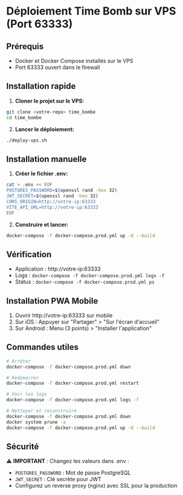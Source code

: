 # Déploiement Time Bomb sur VPS (Port 63333)

## Prérequis
- Docker et Docker Compose installés sur le VPS
- Port 63333 ouvert dans le firewall

## Installation rapide

1. **Cloner le projet sur le VPS:**
```bash
git clone <votre-repo> time_bombe
cd time_bombe
```

2. **Lancer le déploiement:**
```bash
./deploy-vps.sh
```

## Installation manuelle

1. **Créer le fichier .env:**
```bash
cat > .env << EOF
POSTGRES_PASSWORD=$(openssl rand -hex 32)
JWT_SECRET=$(openssl rand -hex 32)
CORS_ORIGIN=http://votre-ip:63333
VITE_API_URL=http://votre-ip:63333
EOF
```

2. **Construire et lancer:**
```bash
docker-compose -f docker-compose.prod.yml up -d --build
```

## Vérification

- Application : http://votre-ip:63333
- Logs : `docker-compose -f docker-compose.prod.yml logs -f`
- Status : `docker-compose -f docker-compose.prod.yml ps`

## Installation PWA Mobile

1. Ouvrir http://votre-ip:63333 sur mobile
2. Sur iOS : Appuyer sur "Partager" > "Sur l'écran d'accueil"
3. Sur Android : Menu (3 points) > "Installer l'application"

## Commandes utiles

```bash
# Arrêter
docker-compose -f docker-compose.prod.yml down

# Redémarrer
docker-compose -f docker-compose.prod.yml restart

# Voir les logs
docker-compose -f docker-compose.prod.yml logs -f

# Nettoyer et reconstruire
docker-compose -f docker-compose.prod.yml down
docker system prune -a
docker-compose -f docker-compose.prod.yml up -d --build
```

## Sécurité

⚠️ **IMPORTANT** : Changez les valeurs dans .env :
- `POSTGRES_PASSWORD` : Mot de passe PostgreSQL
- `JWT_SECRET` : Clé secrète pour JWT
- Configurez un reverse proxy (nginx) avec SSL pour la production